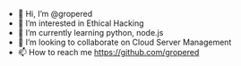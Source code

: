 - 👋 Hi, I’m @gropered
- 👀 I’m interested in Ethical Hacking
- 🌱 I’m currently learning python, node.js
- 💞️ I’m looking to collaborate on  Cloud Server Management
- 📫 How to reach me https://github.com/gropered

